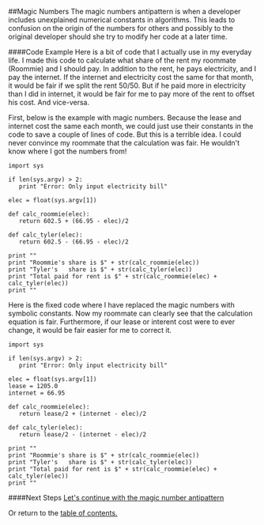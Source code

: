 ##Magic Numbers
The magic numbers antipattern is when a developer includes unexplained numerical constants
in algorithms. This leads to confusion on the origin of the numbers for others
and possibly to the original developer should she try to modify her code at a
later time.

####Code Example
Here is a bit of code that I actually use in my everyday life. I made this code
to calculate what share of the rent my roommate (Roommie) and I should pay. In addition to 
the rent, he pays electricity, and I pay the internet. If the internet and electricity
cost the same for that month, it would be fair if we split the rent 50/50. But if he 
paid more in electricity than I did in internet, it would be fair for me to pay
more of the rent to offset his cost. And vice-versa.

First, below is the example with magic numbers. Because the lease and internet cost
the same each month, we could just use their constants in the code to save a couple
of lines of code. But this is a terrible idea. I could never convince my roommate
that the calculation was fair. He wouldn't know where I got the numbers from!

```
import sys

if len(sys.argv) > 2:
   print "Error: Only input electricity bill"
   
elec = float(sys.argv[1])

def calc_roommie(elec):
   return 602.5 + (66.95 - elec)/2 
   
def calc_tyler(elec):
   return 602.5 - (66.95 - elec)/2
   
print ""
print "Roommie's share is $" + str(calc_roommie(elec))
print "Tyler's   share is $" + str(calc_tyler(elec))
print "Total paid for rent is $" + str(calc_roommie(elec) + calc_tyler(elec))
print ""
```

Here is the fixed code where I have replaced the magic numbers with symbolic constants.
Now my roommate can clearly see that the calculation equation is fair. Furthermore,
if our lease or interent cost were to ever change, it would be fair easier for me
to correct it.

```
import sys

if len(sys.argv) > 2:
   print "Error: Only input electricity bill"
   
elec = float(sys.argv[1])
lease = 1205.0
internet = 66.95

def calc_roommie(elec):
   return lease/2 + (internet - elec)/2 
   
def calc_tyler(elec):
   return lease/2 - (internet - elec)/2
   
print ""
print "Roommie's share is $" + str(calc_roommie(elec))
print "Tyler's   share is $" + str(calc_tyler(elec))
print "Total paid for rent is $" + str(calc_roommie(elec) + calc_tyler(elec))
print ""
```

####Next Steps
[Let's continue with the magic number antipattern](https://github.com/trekbaum/present/blob/master/anti/slide2.md)

Or return to the [table of contents.](https://github.com/trekbaum/present/blob/master/anti/README.md)
